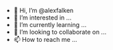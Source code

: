 - 👋 Hi, I’m @alexfalken
- 👀 I’m interested in ...
- 🌱 I’m currently learning ...
- 💞️ I’m looking to collaborate on ...
- 📫 How to reach me ...

<!---
alexfalken/alexfalken is a ✨ special ✨ repository because its `README.md` (this file) appears on your GitHub profile.
You can click the Preview link to take a look at your changes.
--->
